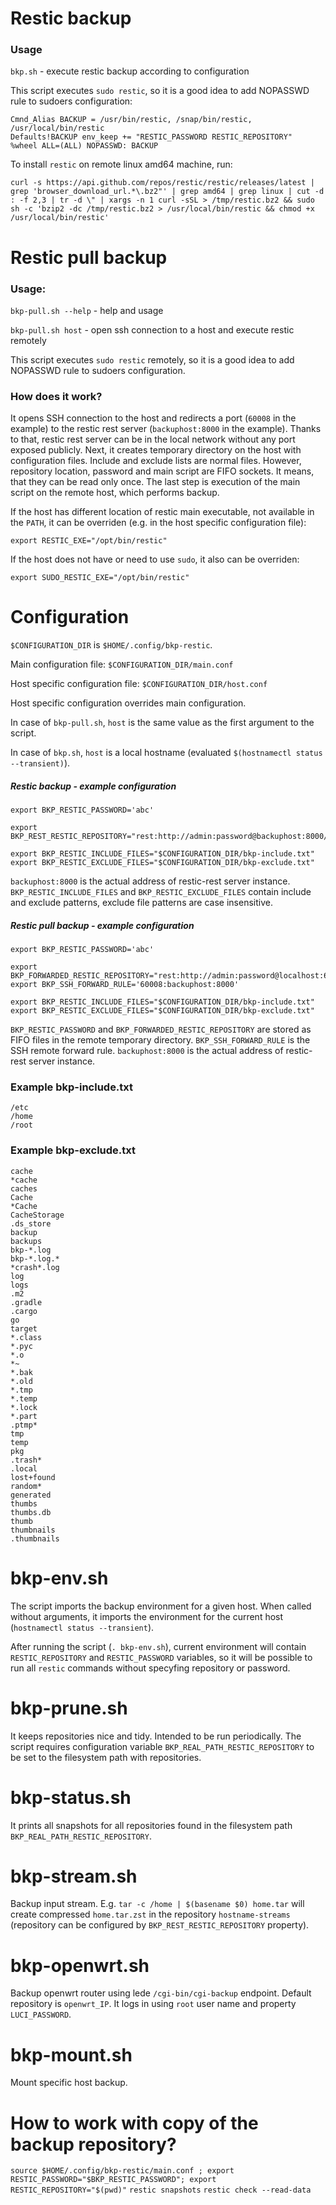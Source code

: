 # Restic backup

### Usage

`bkp.sh` - execute restic backup according to configuration

This script executes `sudo restic`, so it is a good idea to add NOPASSWD rule to sudoers configuration:

    Cmnd_Alias BACKUP = /usr/bin/restic, /snap/bin/restic, /usr/local/bin/restic
    Defaults!BACKUP env_keep += "RESTIC_PASSWORD RESTIC_REPOSITORY"
    %wheel ALL=(ALL) NOPASSWD: BACKUP

To install `restic` on remote linux amd64 machine, run:

    curl -s https://api.github.com/repos/restic/restic/releases/latest | grep 'browser_download_url.*\.bz2"' | grep amd64 | grep linux | cut -d : -f 2,3 | tr -d \" | xargs -n 1 curl -sSL > /tmp/restic.bz2 && sudo sh -c 'bzip2 -dc /tmp/restic.bz2 > /usr/local/bin/restic && chmod +x /usr/local/bin/restic'

# Restic pull backup

### Usage:

`bkp-pull.sh --help` - help and usage

`bkp-pull.sh host` - open ssh connection to a host and execute restic remotely

This script executes `sudo restic` remotely, so it is a good idea to add NOPASSWD rule to sudoers configuration.

### How does it work?

It opens SSH connection to the host and redirects a port (`60008` in the example)
to the restic rest server (`backuphost:8000` in the example).
Thanks to that, restic rest server can be in the local network without
any port exposed publicly.
Next, it creates temporary directory on the host with configuration files.
Include and exclude lists are normal files.
However, repository location, password and main script are FIFO sockets.
It means, that they can be read only once.
The last step is execution of the main script on the remote host,
which performs backup.

If the host has different location of restic main executable,
not available in the `PATH`, it can be
overriden (e.g. in the host specific configuration file):

	export RESTIC_EXE="/opt/bin/restic"

If the host does not have or need to use `sudo`,
it also can be overriden:

	export SUDO_RESTIC_EXE="/opt/bin/restic"

# Configuration

`$CONFIGURATION_DIR` is `$HOME/.config/bkp-restic`.

Main configuration file: `$CONFIGURATION_DIR/main.conf`

Host specific configuration file: `$CONFIGURATION_DIR/host.conf`

Host specific configuration overrides main configuration.

In case of `bkp-pull.sh`, `host` is the same value as the first argument to the script.

In case of `bkp.sh`, `host` is a local hostname (evaluated `$(hostnamectl status --transient)`).

##### Restic backup - example configuration

```
export BKP_RESTIC_PASSWORD='abc'

export BKP_REST_RESTIC_REPOSITORY="rest:http://admin:password@backuphost:8000/$REMOTE_HOST"

export BKP_RESTIC_INCLUDE_FILES="$CONFIGURATION_DIR/bkp-include.txt"
export BKP_RESTIC_EXCLUDE_FILES="$CONFIGURATION_DIR/bkp-exclude.txt"
```

`backuphost:8000` is the actual address of restic-rest server instance.
`BKP_RESTIC_INCLUDE_FILES` and `BKP_RESTIC_EXCLUDE_FILES` contain include and exclude patterns,
exclude file patterns are case insensitive.

##### Restic pull backup - example configuration

```
export BKP_RESTIC_PASSWORD='abc'

export BKP_FORWARDED_RESTIC_REPOSITORY="rest:http://admin:password@localhost:60008/$REMOTE_HOST"
export BKP_SSH_FORWARD_RULE='60008:backuphost:8000'

export BKP_RESTIC_INCLUDE_FILES="$CONFIGURATION_DIR/bkp-include.txt"
export BKP_RESTIC_EXCLUDE_FILES="$CONFIGURATION_DIR/bkp-exclude.txt"
```

`BKP_RESTIC_PASSWORD` and `BKP_FORWARDED_RESTIC_REPOSITORY` are stored as FIFO files in the remote temporary directory.
`BKP_SSH_FORWARD_RULE` is the SSH remote forward rule.
`backuphost:8000` is the actual address of restic-rest server instance.

### Example bkp-include.txt

```
/etc
/home
/root
```

### Example bkp-exclude.txt

```
cache
*cache
caches
Cache
*Cache
CacheStorage
.ds_store
backup
backups
bkp-*.log
bkp-*.log.*
*crash*.log
log
logs
.m2
.gradle
.cargo
go
target
*.class
*.pyc
*.o
*~
*.bak
*.old
*.tmp
*.temp
*.lock
*.part
.ptmp*
tmp
temp
pkg
.trash*
.local
lost+found
random*
generated
thumbs
thumbs.db
thumb
thumbnails
.thumbnails
```

# bkp-env.sh

The script imports the backup environment for a given host. When called without arguments,
it imports the environment for the current host (`hostnamectl status --transient`).

After running the script (`. bkp-env.sh`), current environment will contain
`RESTIC_REPOSITORY` and `RESTIC_PASSWORD` variables,
so it will be possible to run all `restic` commands without specyfing repository or password.

# bkp-prune.sh

It keeps repositories nice and tidy. Intended to be run periodically.
The script requires configuration variable `BKP_REAL_PATH_RESTIC_REPOSITORY` to be set
to the filesystem path with repositories.

# bkp-status.sh

It prints all snapshots for all repositories found
in the filesystem path `BKP_REAL_PATH_RESTIC_REPOSITORY`.

# bkp-stream.sh

Backup input stream. E.g. `tar -c /home | $(basename $0) home.tar` will create compressed `home.tar.zst` in the repository `hostname-streams` (repository can be configured by `BKP_REST_RESTIC_REPOSITORY` property).

# bkp-openwrt.sh

Backup openwrt router using lede `/cgi-bin/cgi-backup` endpoint. Default repository is `openwrt_IP`. It logs in using `root` user name and property `LUCI_PASSWORD`.

# bkp-mount.sh

Mount specific host backup.

# How to work with copy of the backup repository?

`source $HOME/.config/bkp-restic/main.conf ; export RESTIC_PASSWORD="$BKP_RESTIC_PASSWORD"; export RESTIC_REPOSITORY="$(pwd)"`
`restic snapshots`
`restic check --read-data`

